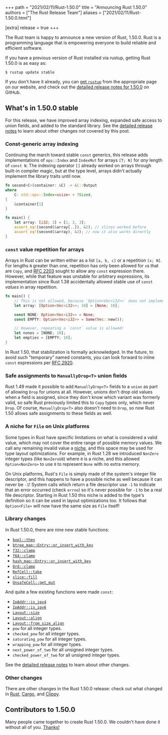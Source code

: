 +++
path = "2021/02/11/Rust-1.50.0"
title = "Announcing Rust 1.50.0"
authors = ["The Rust Release Team"]
aliases = ["2021/02/11/Rust-1.50.0.html"]

[extra]
release = true
+++

The Rust team is happy to announce a new version of Rust, 1.50.0. Rust is a
programming language that is empowering everyone to build reliable and
efficient software.

If you have a previous version of Rust installed via rustup, getting Rust
1.50.0 is as easy as:

```
$ rustup update stable
```

If you don't have it already, you can [get `rustup`][install]
from the appropriate page on our website, and check out the
[detailed release notes for 1.50.0][notes] on GitHub.

[install]: https://www.rust-lang.org/install.html
[notes]: https://github.com/rust-lang/rust/blob/master/RELEASES.md#version-1500-2021-02-11

## What's in 1.50.0 stable

For this release, we have improved array indexing, expanded safe access to union fields, and added to the standard library.
See the [detailed release notes][notes] to learn about other changes
not covered by this post.

### Const-generic array indexing

Continuing the march toward stable `const` generics, this release adds
implementations of `ops::Index` and `IndexMut` for arrays `[T; N]` for
_any_ length of `const N`. The indexing operator `[]` already worked on
arrays through built-in compiler magic, but at the type level, arrays
didn't actually implement the library traits until now.

```rust
fn second<C>(container: &C) -> &C::Output
where
    C: std::ops::Index<usize> + ?Sized,
{
    &container[1]
}

fn main() {
    let array: [i32; 3] = [1, 2, 3];
    assert_eq!(second(&array[..]), &2); // slices worked before
    assert_eq!(second(&array), &2); // now it also works directly
}
```

### `const` value repetition for arrays

Arrays in Rust can be written either as a list `[a, b, c]` or a repetition `[x; N]`.
For lengths `N` greater than one, repetition has only been allowed for `x`s that are `Copy`,
and [RFC 2203] sought to allow any `const` expression there. However,
while that feature was unstable for arbitrary expressions, its implementation
since Rust 1.38 accidentally allowed stable use of `const` _values_ in array
repetition.

```rust
fn main() {
    // This is not allowed, because `Option<Vec<i32>>` does not implement `Copy`.
    let array: [Option<Vec<i32>>; 10] = [None; 10];

    const NONE: Option<Vec<i32>> = None;
    const EMPTY: Option<Vec<i32>> = Some(Vec::new());

    // However, repeating a `const` value is allowed!
    let nones = [NONE; 10];
    let empties = [EMPTY; 10];
}
```

In Rust 1.50, that stabilization is formally acknowledged. In the future, to avoid such "temporary" named
constants, you can look forward to inline `const` expressions per [RFC 2920].

[RFC 2203]: https://rust-lang.github.io/rfcs/2203-const-repeat-expr.html
[RFC 2920]: https://rust-lang.github.io/rfcs/2920-inline-const.html

### Safe assignments to `ManuallyDrop<T>` union fields

Rust 1.49 made it possible to add `ManuallyDrop<T>` fields to a `union` as part
of allowing `Drop` for unions at all. However, unions don't drop old values
when a field is assigned, since they don't know which variant was formerly
valid, so safe Rust previously limited this to `Copy` types only, which never `Drop`.
Of course, `ManuallyDrop<T>` also doesn't need to `Drop`, so now Rust 1.50
allows safe assignments to these fields as well.

### A niche for `File` on Unix platforms

Some types in Rust have specific limitations on what is considered a
valid value, which may not cover the entire range of possible memory
values. We call any remaining invalid value a [niche], and this space
may be used for type layout optimizations. For example, in Rust 1.28
we introduced `NonZero` integer types (like `NonZeroU8`) where `0` is a niche, and this allowed
`Option<NonZero>` to use `0` to represent `None` with no extra memory.

On Unix platforms, Rust's `File` is simply made of the system's integer
file descriptor, and this happens to have a possible niche
as well because it can never be `-1`! System calls which return a file
descriptor use `-1` to indicate that an error occurred (check `errno`)
so it's never possible for `-1` to be a real file descriptor. Starting
in Rust 1.50 this niche is added to the type's definition so it can be
used in layout optimizations too. It follows that `Option<File>` will
now have the same size as `File` itself!

[niche]: https://rust-lang.github.io/unsafe-code-guidelines/glossary.html#niche

### Library changes

In Rust 1.50.0, there are nine new stable functions:

- [`bool::then`]
- [`btree_map::Entry::or_insert_with_key`]
- [`f32::clamp`]
- [`f64::clamp`]
- [`hash_map::Entry::or_insert_with_key`]
- [`Ord::clamp`]
- [`RefCell::take`]
- [`slice::fill`]
- [`UnsafeCell::get_mut`]

And quite a few existing functions were made `const`:

- [`IpAddr::is_ipv4`]
- [`IpAddr::is_ipv6`]
- [`Layout::size`]
- [`Layout::align`]
- [`Layout::from_size_align`]
- `pow` for all integer types.
- `checked_pow` for all integer types.
- `saturating_pow` for all integer types.
- `wrapping_pow` for all integer types.
- `next_power_of_two` for all unsigned integer types.
- `checked_power_of_two` for all unsigned integer types.

See the [detailed release notes][notes] to learn about other changes.

[`IpAddr::is_ipv4`]: https://doc.rust-lang.org/stable/std/net/enum.IpAddr.html#method.is_ipv4
[`IpAddr::is_ipv6`]: https://doc.rust-lang.org/stable/std/net/enum.IpAddr.html#method.is_ipv6
[`Layout::align`]: https://doc.rust-lang.org/stable/std/alloc/struct.Layout.html#method.align
[`Layout::from_size_align`]: https://doc.rust-lang.org/stable/std/alloc/struct.Layout.html#method.from_size_align
[`Layout::size`]: https://doc.rust-lang.org/stable/std/alloc/struct.Layout.html#method.size
[`Ord::clamp`]: https://doc.rust-lang.org/stable/std/cmp/trait.Ord.html#method.clamp
[`RefCell::take`]: https://doc.rust-lang.org/stable/std/cell/struct.RefCell.html#method.take
[`UnsafeCell::get_mut`]: https://doc.rust-lang.org/stable/std/cell/struct.UnsafeCell.html#method.get_mut
[`bool::then`]: https://doc.rust-lang.org/stable/std/primitive.bool.html#method.then
[`btree_map::Entry::or_insert_with_key`]: https://doc.rust-lang.org/stable/std/collections/btree_map/enum.Entry.html#method.or_insert_with_key
[`f32::clamp`]: https://doc.rust-lang.org/stable/std/primitive.f32.html#method.clamp
[`f64::clamp`]: https://doc.rust-lang.org/stable/std/primitive.f64.html#method.clamp
[`hash_map::Entry::or_insert_with_key`]: https://doc.rust-lang.org/stable/std/collections/hash_map/enum.Entry.html#method.or_insert_with_key
[`slice::fill`]: https://doc.rust-lang.org/stable/std/primitive.slice.html#method.fill

### Other changes

[relnotes-cargo]: https://doc.rust-lang.org/nightly/cargo/CHANGELOG.html#cargo-150-2021-02-11
[relnotes-clippy]: https://github.com/rust-lang/rust-clippy/blob/master/CHANGELOG.md#rust-150

There are other changes in the Rust 1.50.0 release: check out what changed in
[Rust][notes], [Cargo][relnotes-cargo], and [Clippy][relnotes-clippy].

## Contributors to 1.50.0

Many people came together to create Rust 1.50.0. We couldn't have done it
without all of you. [Thanks!](https://thanks.rust-lang.org/rust/1.50.0/)
